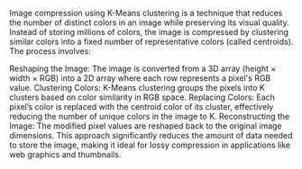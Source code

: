 Image compression using K-Means clustering is a technique that reduces the number of distinct colors in an image while preserving its visual quality. 
Instead of storing millions of colors, the image is compressed by clustering similar colors into a fixed number of representative colors (called centroids).
The process involves:

Reshaping the Image: The image is converted from a 3D array (height × width × RGB) into a 2D array where each row represents a pixel's RGB value.
Clustering Colors: K-Means clustering groups the pixels into K clusters based on color similarity in RGB space.
Replacing Colors: Each pixel’s color is replaced with the centroid color of its cluster, effectively reducing the number of unique colors in the image to K.
Reconstructing the Image: The modified pixel values are reshaped back to the original image dimensions.
This approach significantly reduces the amount of data needed to store the image, making it ideal for lossy compression in applications like web graphics and thumbnails.
